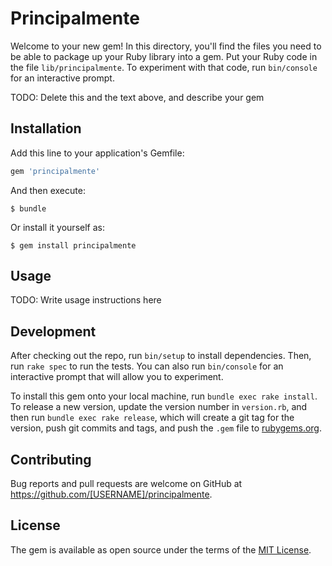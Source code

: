 # Principalmente

Welcome to your new gem! In this directory, you'll find the files you need to be able to package up your Ruby library into a gem. Put your Ruby code in the file `lib/principalmente`. To experiment with that code, run `bin/console` for an interactive prompt.

TODO: Delete this and the text above, and describe your gem

## Installation

Add this line to your application's Gemfile:

```ruby
gem 'principalmente'
```

And then execute:

    $ bundle

Or install it yourself as:

    $ gem install principalmente

## Usage

TODO: Write usage instructions here

## Development

After checking out the repo, run `bin/setup` to install dependencies. Then, run `rake spec` to run the tests. You can also run `bin/console` for an interactive prompt that will allow you to experiment.

To install this gem onto your local machine, run `bundle exec rake install`. To release a new version, update the version number in `version.rb`, and then run `bundle exec rake release`, which will create a git tag for the version, push git commits and tags, and push the `.gem` file to [rubygems.org](https://rubygems.org).

## Contributing

Bug reports and pull requests are welcome on GitHub at https://github.com/[USERNAME]/principalmente.


## License

The gem is available as open source under the terms of the [MIT License](http://opensource.org/licenses/MIT).

